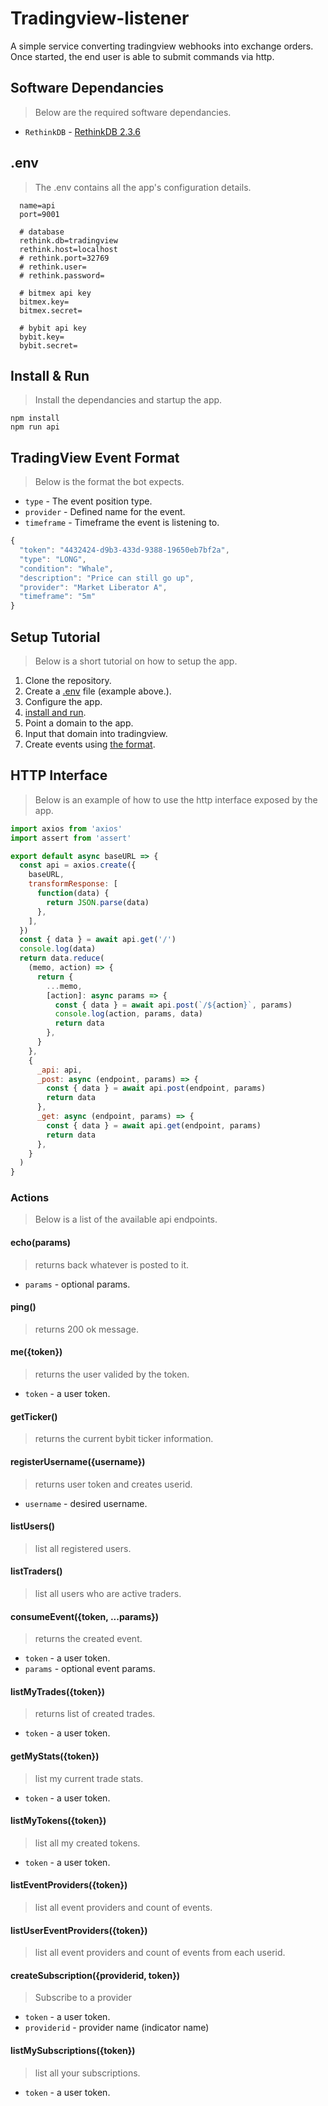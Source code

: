 # Tradingview-listener

A simple service converting tradingview webhooks into exchange orders. Once started, the end user is able to submit commands via http.

## Software Dependancies

> Below are the required software dependancies.

- `RethinkDB` - [RethinkDB 2.3.6](https://rethinkdb.com/docs/install/)

## .env

> The .env contains all the app's configuration details.

```env
  name=api
  port=9001

  # database
  rethink.db=tradingview
  rethink.host=localhost
  # rethink.port=32769
  # rethink.user=
  # rethink.password=

  # bitmex api key
  bitmex.key=
  bitmex.secret=

  # bybit api key
  bybit.key=
  bybit.secret=
```

## Install & Run

> Install the dependancies and startup the app.

```
npm install
npm run api
```

## TradingView Event Format

> Below is the format the bot expects.

- `type` - The event position type.
- `provider` - Defined name for the event.
- `timeframe` - Timeframe the event is listening to.

```javascript
{
  "token": "4432424-d9b3-433d-9388-19650eb7bf2a",
  "type": "LONG",
  "condition": "Whale",
  "description": "Price can still go up",
  "provider": "Market Liberator A",
  "timeframe": "5m"
}
```

## Setup Tutorial

> Below is a short tutorial on how to setup the app.

1. Clone the repository.
2. Create a [.env](#env) file (example above.).
3. Configure the app.
4. [install and run](#install--run).
5. Point a domain to the app.
6. Input that domain into tradingview.
7. Create events using [the format](#tradingview-event-format).

## HTTP Interface

> Below is an example of how to use the http interface exposed by the app.

```js
import axios from 'axios'
import assert from 'assert'

export default async baseURL => {
  const api = axios.create({
    baseURL,
    transformResponse: [
      function(data) {
        return JSON.parse(data)
      },
    ],
  })
  const { data } = await api.get('/')
  console.log(data)
  return data.reduce(
    (memo, action) => {
      return {
        ...memo,
        [action]: async params => {
          const { data } = await api.post(`/${action}`, params)
          console.log(action, params, data)
          return data
        },
      }
    },
    {
      _api: api,
      _post: async (endpoint, params) => {
        const { data } = await api.post(endpoint, params)
        return data
      },
      _get: async (endpoint, params) => {
        const { data } = await api.get(endpoint, params)
        return data
      },
    }
  )
}
```

### Actions

> Below is a list of the available api endpoints.

#### echo(params)

> returns back whatever is posted to it.

- `params` - optional params.

#### ping()

> returns 200 ok message.

#### me({token})

> returns the user valided by the token.

- `token` - a user token.

#### getTicker()

> returns the current bybit ticker information.

#### registerUsername({username})

> returns user token and creates userid.

- `username` - desired username.

#### listUsers()

> list all registered users.

#### listTraders()

> list all users who are active traders.

#### consumeEvent({token, ...params})

> returns the created event.

- `token` - a user token.
- `params` - optional event params.

#### listMyTrades({token})

> returns list of created trades.

- `token` - a user token.

#### getMyStats({token})

> list my current trade stats.

- `token` - a user token.

#### listMyTokens({token})

> list all my created tokens.

- `token` - a user token.

#### listEventProviders({token})

> list all event providers and count of events.

#### listUserEventProviders({token})

> list all event providers and count of events from each userid.

#### createSubscription({providerid, token})

> Subscribe to a provider

- `token` - a user token.
- `providerid` - provider name (indicator name)

#### listMySubscriptions({token})

> list all your subscriptions.

- `token` - a user token.
